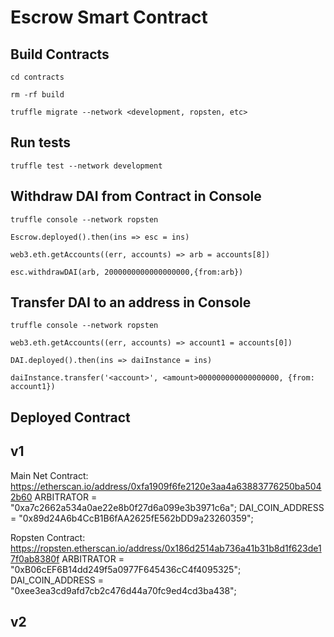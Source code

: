 # Escrow Smart Contract

## Build Contracts
```
cd contracts

rm -rf build

truffle migrate --network <development, ropsten, etc>

```

## Run tests

```
truffle test --network development
```

## Withdraw DAI from Contract in Console

```
truffle console --network ropsten

Escrow.deployed().then(ins => esc = ins)

web3.eth.getAccounts((err, accounts) => arb = accounts[8])

esc.withdrawDAI(arb, 2000000000000000000,{from:arb})
```

## Transfer DAI to an address in Console

```
truffle console --network ropsten

web3.eth.getAccounts((err, accounts) => account1 = accounts[0])

DAI.deployed().then(ins => daiInstance = ins)

daiInstance.transfer('<account>', <amount>000000000000000000, {from: account1})
```
## Deployed Contract

## v1

Main Net
Contract: https://etherscan.io/address/0xfa1909f6fe2120e3aa4a63883776250ba5042b60
ARBITRATOR = "0xa7c2662a534a0ae22e8b0f27d6a099e3b3971c6a";
DAI_COIN_ADDRESS = "0x89d24A6b4CcB1B6fAA2625fE562bDD9a23260359";

Ropsten
Contract: https://ropsten.etherscan.io/address/0x186d2514ab736a41b31b8d1f623de17f0ab8380f
ARBITRATOR = "0xB06cEF6B14dd249f5a0977F645436cC4f4095325";
DAI_COIN_ADDRESS = "0xee3ea3cd9afd7cb2c476d44a70fc9ed4cd3ba438";

## v2

